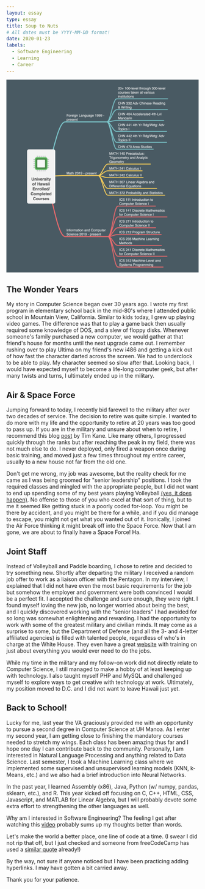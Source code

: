 ```yaml
---
layout: essay
type: essay
title: Soup to Nuts
# All dates must be YYYY-MM-DD format!
date: 2020-01-23
labels:
  - Software Engineering
  - Learning
  - Career
---
```


<img class="ui tiny left circular floated image" src="../images/ics_path_img.png">

## The Wonder Years 

My story in Computer Science began over 30 years ago. I wrote my first program in elementary school back in the mid-80's where I attended public school in Mountain View, California. Similar to kids today, I grew up playing video games. The difference was that to play a game back then usually required some knowledge of DOS, and a slew of floppy disks. Whenever someone's family purchased a new computer, we would gather at that friend's house for months until the next upgrade came out. I remember rushing over to play Ultima on my friend's new i486 and getting a kick out of how fast the character darted across the screen. We had to underclock to be able to play. My character seemed so slow after that. Looking back, I would have expected myself to become a life-long computer geek, but after many twists and turns, I ultimately ended up in the military.

## Air & Space Force 

Jumping forward to today, I recently bid farewell to the military after over two decades of service. The decision to retire was quite simple. I wanted to do more with my life and the opportunity to retire at 20 years was too good to pass up. If you are in the military and unsure about when to retire, I recommend this blog <a href="https://warontherocks.com/2015/03/military-retirement-too-sweet-a-deal/">post</a> by Tim Kane. Like many others, I progressed quickly through the ranks but after reaching the peak in my field, there was not much else to do. I never deployed, only fired a weapon once during basic training, and moved just a few times throughout my entire career, usually to a new house not far from the old one.

Don't get me wrong, my job was awesome, but the reality check for me came as I was being groomed for "senior leadership" positions. I took the required classes and mingled with the appropriate people, but I did not want to end up spending some of my best years playing Volleyball <a href="https://static.dvidshub.net/media/pubs/pdf_41487.pdf">(yes, it does happen)<a/>. No offense to those of you who excel at that sort of thing, but to me it seemed like getting stuck in a poorly coded for-loop. You might be there by accident, and you might be there for a while, and if you did manage to escape, you might not get what you wanted out of it. Ironically, I joined the Air Force thinking it might break off into the Space Force. Now that I am gone, we are about to finally have a Space Force! Ha. 

## Joint Staff 

Instead of Volleyball and Paddle boarding, I chose to retire and decided to try something new. Shortly after departing the military I received a random job offer to work as a liaison officer with the Pentagon. In my interview, I explained that I did not have even the most basic requirements for the job but somehow the employer and government were both convinced I would be a perfect fit. I accepted the challenge and sure enough, they were right. I found myself loving the new job, no longer worried about being the best, and I quickly discovered working with the "senior leaders" I had avoided for so long was somewhat enlightening and rewarding. I had the opportunity to work with some of the greatest military and civilian minds. It may come as a surprise to some, but the Department of Defense (and all the 3- and 4-letter affiliated agencies) is filled with talented people, regardless of who's in charge at the White House. They even have a great <a href="https://www.jcs.mil/">website</a> with training on just about everything you would ever need to do the jobs.

While my time in the military and my follow-on work did not directly relate to Computer Science, I still managed to make a hobby of at least keeping up with technology. I also taught myself PHP and MySQL and challenged myself to explore ways to get creative with technology at work. Ultimately, my position moved to D.C. and I did not want to leave Hawaii just yet. 

## Back to School! 

Lucky for me, last year the VA graciously provided me with an opportunity to pursue a second degree in Computer Science at UH Manoa. As I enter my second year, I am getting close to finishing the mandatory courses needed to stretch my wings. Each class has been amazing thus far and I hope one day I can contribute back to the community. Personally, I am interested in Natural Language Processing and anything related to Data Science. Last semester, I took a Machine Learning class where we implemented some supervised and unsupervised learning models (KNN, k-Means, etc.) and we also had a brief introduction into Neural Networks.

In the past year, I learned Assembly (x86), Java, Python (w/ numpy, pandas, sklearn, etc.), and R. This year kicked off focusing on C, C++, HTML, CSS, Javascript, and MATLAB for Linear Algebra, but I will probably devote some extra effort to strengthening the other languages as well. 

Why am I interested in Software Engineering? The feeling I get after watching this <a href="https://www.youtube.com/watch?v=xxBc1c3uAJw">video</a> probably sums up my thoughts better than words. 

Let's make the world a better place, one line of code at a time. (I swear I did not rip that off, but I just checked and someone from freeCodeCamp has used a <a href="https://www.freecodecamp.org/news/change-the-world-one-line-of-code-at-a-time-5162b229f35e/">similar quote</a> already!)  

By the way, not sure if anyone noticed but I have been practicing adding hyperlinks. I may have gotten a bit carried away. 

Thank you for your patience.

